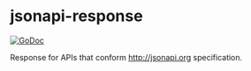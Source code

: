 # jsonapi-response

[![GoDoc](https://godoc.org/github.com/hypnoglow/jsonapi-response?status.svg)](https://godoc.org/github.com/hypnoglow/jsonapi-response)

Response for APIs that conform http://jsonapi.org specification.
